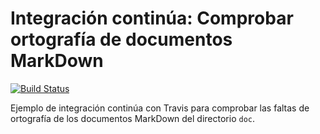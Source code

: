# Integración continúa: Comprobar ortografía de documentos MarkDown

[![Build Status](https://travis-ci.org/FranHuzon/ic-travis-diccionario.svg?branch=master)](https://travis-ci.org/FranHuzon/ic-travis-diccionario)

Ejemplo de integración continúa con Travis para comprobar las faltas de ortografía de los documentos MarkDown del directorio `doc`. 
